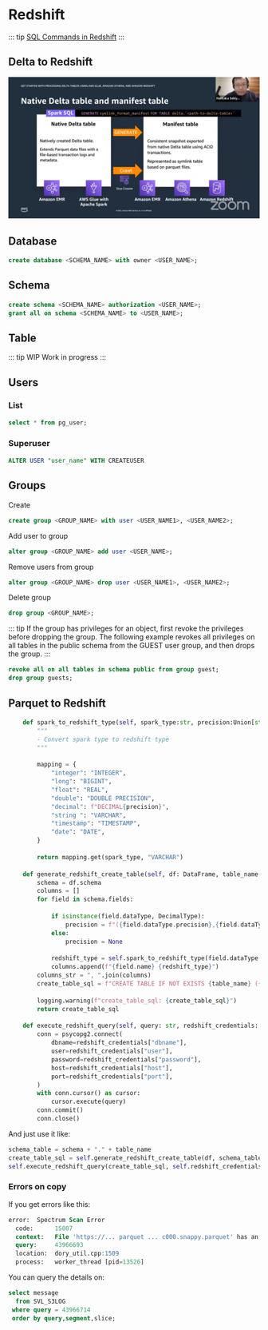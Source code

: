 # Redshift

::: tip
[SQL Commands in Redshift](https://docs.aws.amazon.com/redshift/latest/dg/c_SQL_commands.html)
:::

## Delta to Redshift

![Delta and Redshift](./redshift-delta.png)

## Database
```sql
create database <SCHEMA_NAME> with owner <USER_NAME>;
```

## Schema
```sql
create schema <SCHEMA_NAME> authorization <USER_NAME>;
grant all on schema <SCHEMA_NAME> to <USER_NAME>;
``````
## Table 

::: tip WIP
Work in progress
:::


## Users

### List
```sql
select * from pg_user;
```

### Superuser
```sql
ALTER USER "user_name" WITH CREATEUSER
```

## Groups

Create
```sql
create group <GROUP_NAME> with user <USER_NAME1>, <USER_NAME2>;
```

Add user to group
```sql
alter group <GROUP_NAME> add user <USER_NAME>;
```

Remove users from group
```sql
alter group <GROUP_NAME> drop user <USER_NAME1>, <USER_NAME2>;
```

Delete group
```sql
drop group <GROUP_NAME>;
```

::: tip
If the group has privileges for an object, first revoke the privileges before dropping the group. The following example revokes all privileges on all tables in the public schema from the GUEST user group, and then drops the group.
:::

```sql
revoke all on all tables in schema public from group guest;
drop group guests;
```

## Parquet to Redshift

```python
    def spark_to_redshift_type(self, spark_type:str, precision:Union[str,None]):
        """
        - Convert spark type to redshift type
        """

        mapping = {
            "integer": "INTEGER",
            "long": "BIGINT",
            "float": "REAL",
            "double": "DOUBLE PRECISION",
            "decimal": f"DECIMAL{precision}",
            "string ": "VARCHAR",
            "timestamp": "TIMESTAMP",
            "date": "DATE",
        }

        return mapping.get(spark_type, "VARCHAR")

    def generate_redshift_create_table(self, df: DataFrame, table_name: str) -> str:
        schema = df.schema
        columns = []
        for field in schema.fields:

            if isinstance(field.dataType, DecimalType):
                precision = f"({field.dataType.precision},{field.dataType.scale})"
            else:
                precision = None

            redshift_type = self.spark_to_redshift_type(field.dataType.typeName(), precision)
            columns.append(f"{field.name} {redshift_type}")
        columns_str = ", ".join(columns)
        create_table_sql = f"CREATE TABLE IF NOT EXISTS {table_name} ({columns_str});"

        logging.warning(f"create_table_sql: {create_table_sql}")
        return create_table_sql

    def execute_redshift_query(self, query: str, redshift_credentials: dict):
        conn = psycopg2.connect(
            dbname=redshift_credentials["dbname"],
            user=redshift_credentials["user"],
            password=redshift_credentials["password"],
            host=redshift_credentials["host"],
            port=redshift_credentials["port"],
        )
        with conn.cursor() as cursor:
            cursor.execute(query)
        conn.commit()
        conn.close()
```
And just use it like:

```python
schema_table = schema + "." + table_name
create_table_sql = self.generate_redshift_create_table(df, schema_table)
self.execute_redshift_query(create_table_sql, self.redshift_credentials)
```

### Errors on copy

If you get errors like this:

```sql
error:  Spectrum Scan Error
  code:      15007
  context:   File 'https://... parquet ... c000.snappy.parquet' has an incompatible Parquet schema for column 's3://'
  query:     43966693
  location:  dory_util.cpp:1509
  process:   worker_thread [pid=13526]
```

You can query the details on:

```sql
select message
  from SVL_S3LOG
 where query = 43966714
 order by query,segment,slice;
```
